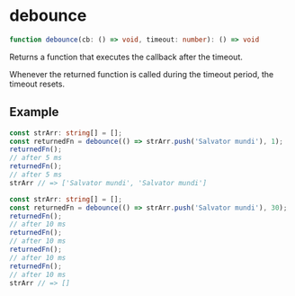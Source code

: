 # debounce

```ts
function debounce(cb: () => void, timeout: number): () => void
```

Returns a function that executes the callback after the timeout.

Whenever the returned function is called during the timeout period, the timeout resets.

## Example

```ts
const strArr: string[] = [];
const returnedFn = debounce(() => strArr.push('Salvator mundi'), 1);
returnedFn();
// after 5 ms
returnedFn();
// after 5 ms
strArr // => ['Salvator mundi', 'Salvator mundi']
```

```ts
const strArr: string[] = [];
const returnedFn = debounce(() => strArr.push('Salvator mundi'), 30);
returnedFn();
// after 10 ms
returnedFn();
// after 10 ms
returnedFn();
// after 10 ms
returnedFn();
// after 10 ms
strArr // => []
```
